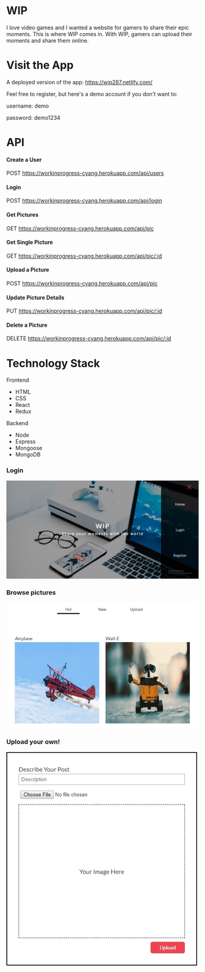 # WIP
I love video games and I wanted a website for gamers to share their epic moments. This is where WIP comes in. With WIP, gamers can upload their moments and share them online.

# Visit the App
A deployed version of the app: https://wip287.netlify.com/

Feel free to register, but here's a demo account if you don't want to:

username: demo

password: demo1234

# API

#### Create a User

POST https://workinprogress-cyang.herokuapp.com/api/users

#### Login

POST https://workinprogress-cyang.herokuapp.com/api/login

#### Get Pictures

GET https://workinprogress-cyang.herokuapp.com/api/pic

#### Get Single Picture

GET https://workinprogress-cyang.herokuapp.com/api/pic/:id

#### Upload a Picture

POST https://workinprogress-cyang.herokuapp.com/api/pic

#### Update Picture Details

PUT https://workinprogress-cyang.herokuapp.com/api/pic/:id

#### Delete a Picture

DELETE https://workinprogress-cyang.herokuapp.com/api/pic/:id

# Technology Stack
Frontend
  * HTML
  * CSS
  * React
  * Redux

Backend
  * Node
  * Express
  * Mongoose
  * MongoDB

### Login
![alt text](https://github.com/Chrisyango/WIP-client/blob/master/public/images/wip.png)

### Browse pictures
![alt text](https://github.com/Chrisyango/WIP-client/blob/master/public/images/wip-nav.png)

### Upload your own!
![alt text](https://github.com/Chrisyango/WIP-client/blob/master/public/images/upload.jpg)